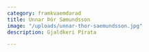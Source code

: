 ```yaml
---
category: framkvaemdarad
title: Unnar Þór Sæmundsson
image: "/uploads/unnar-thor-saemundsson.jpg"
description: Gjaldkeri Pírata

---
```

